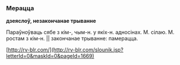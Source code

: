 ### Мерацца
**дзеяслоў, незакончанае трыванне**

Параўноўваць сябе з кім-, чым-н. у якіх-н. адносінах. М. сілаю. М. ростам з кім-н. || закончанае трыванне: памерацца.

<a rel="author">[http://rv-blr.com/](http://rv-blr.com/slounik.jsp?letterId=0&maskId=0&pageId=1669)</a>
